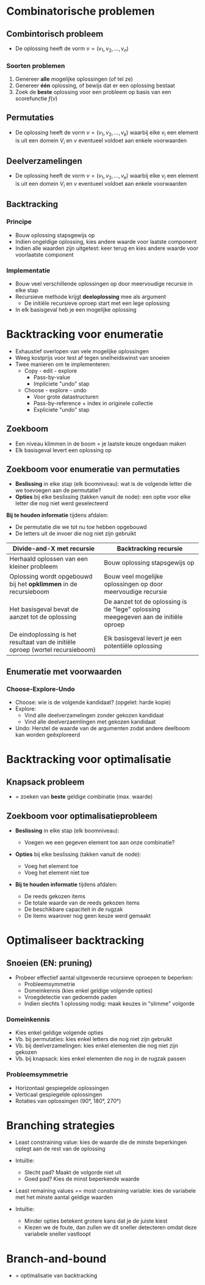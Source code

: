 # Combinatorische problemen

## Combintorisch probleem

* De oplossing heeft de vorm $v = (v_1, v_2, \ldots, v_n)$

### Soorten problemen

1. Genereer **alle** mogelijke oplossingen (of tel ze)
2. Genereer **één** oplossing, of bewijs dat er een oplossing bestaat
3. Zoek de **beste** oplossing voor een probleem op basis van een scorefunctie $f(v)$

## Permutaties

* De oplossing heeft de vorm $v = (v_1, v_2, \ldots, v_k)$ waarbij elke $v_i$ een element is uit een domein $V_i$ en $v$ eventueel voldoet aan enkele voorwaarden

## Deelverzamelingen

* De oplossing heeft de vorm $v = (v_1, v_2, \ldots, v_k)$ waarbij elke $v_i$ een element is uit een domein $V_i$ en $v$ eventueel voldoet aan enkele voorwaarden

## Backtracking

### Principe

* Bouw oplossing stapsgewijs op
* Indien ongeldige oplossing, kies andere waarde voor laatste component
* Indien alle waarden zijn uitgetest: keer terug en kies andere waarde voor voorlaatste component

### Implementatie

* Bouw veel verschillende oplossingen op door meervoudige recursie in elke stap
* Recursieve methode krijgt **deeloplossing** mee als argument
  * De initiële recursieve oproep start met een lege oplossing
* In elk basisgeval heb je een mogelijke oplossing

# Backtracking voor enumeratie

* Exhaustief overlopen van vele mogelijke oplossingen
* Weeg kostprijs voor test af tegen snelheidswinst van snoeien
* Twee manieren om te implementeren:
  * Copy - edit - explore
    * Pass-by-value
    * Impliciete "undo" stap
  * Choose - explore - undo
    * Voor grote datastructuren
    * Pass-by-reference + index in originele collectie
    * Expliciete "undo" stap

## Zoekboom

* Een niveau klimmen in de boom = je laatste keuze ongedaan maken
* Elk basisgeval levert een oplossing op

## Zoekboom voor enumeratie van permutaties

* **Beslissing** in elke stap (elk boomniveau): wat is de volgende letter die we toevoegen aan de permutatie?
* **Opties** bij elke beslissing (takken vanuit de node): een optie voor elke letter die nog niet werd geselecteerd

**Bij te houden informatie** tijdens afdalen:
* De permutatie die we tot nu toe hebben opgebouwd
* De letters uit de invoer die nog niet zijn gebruikt

| **Divide-and-X met recursie**                                                  | **Backtracking recursie**                                                           |
|--------------------------------------------------------------------------------|-------------------------------------------------------------------------------------|
| Herhaald oplossen van een kleiner probleem                                     | Bouw oplossing stapsgewijs op                                                       |
| Oplossing wordt opgebouwd bij het **opklimmen** in de recursieboom             | Bouw veel mogelijke oplossingen op door meervoudige recursie                        |
| Het basisgeval bevat de aanzet tot de oplossing                                | De aanzet tot de oplossing is de "lege" oplossing meegegeven aan de initiële oproep |
| De eindoplossing is het resultaat van de initiële oproep (wortel recursieboom) | Elk basisgeval levert je een potentiële oplossing                                   |

## Enumeratie met voorwaarden

### Choose-Explore-Undo

* Choose: wie is de volgende kandidaat? (opgelet: harde kopie)
* Explore:
  * Vind alle deelverzamelingen zonder gekozen kandidaat
  * Vind alle deelverzaemlingen met gekozen kandidaat
* Undo: Herstel de waarde van de argumenten zodat andere deelboom kan worden geëxploreerd

# Backtracking voor optimalisatie

## Knapsack probleem

* = zoeken van **beste** geldige combinatie (max. waarde)

## Zoekboom voor optimalisatieprobleem

* **Beslissing** in elke stap (elk boomniveau):
  * Voegen we een gegeven element toe aan onze combinatie?
* **Opties** bij elke beslissing (takken vanuit de node):
  * Voeg het element toe
  * Voeg het element niet toe

* **Bij te houden informatie** tijdens afdalen:
  * De reeds gekozen items
  * De totale waarde van de reeds gekozen items
  * De beschikbare capaciteit in de rugzak
  * De items waarover nog geen keuze werd gemaakt

# Optimaliseer backtracking

## Snoeien (EN: pruning)

* Probeer effectief aantal uitgevoerde recursieve oproepen te beperken:
  * Probleemsymmetrie
  * Domeinkennis (kies enkel geldige volgende opties)
  * Vroegdetectie van gedoemde paden
  * Indien slechts 1 oplossing nodig: maak keuzes in "slimme" volgorde

### Domeinkennis

* Kies enkel geldige volgende opties
* Vb. bij permutaties: kies enkel letters die nog niet zijn gebruikt
* Vb. bij deelverzamelingen: kies enkel elementen die nog niet zijn gekozen
* Vb. bij knapsack: kies enkel elementen die nog in de rugzak passen

### Probleemsymmetrie

* Horizontaal gespiegelde oplossingen
* Verticaal gespiegelde oplossingen
* Rotaties van oplossingen (90°, 180°, 270°)

# Branching strategies

* Least constraining value: kies de waarde die de minste beperkingen oplegt aan de rest van de oplossing
* Intuïtie:
  * Slecht pad? Maakt de volgorde niet uit
  * Goed pad? Kies de minst beperkende waarde

* Least remaining values == most constraining variable: kies de variabele met het minste aantal geldige waarden
* Intuïtie:
  * Minder opties betekent grotere kans dat je de juiste kiest
  * Kiezen we de foute, dan zullen we dit sneller detecteren omdat deze variabele sneller vastloopt

# Branch-and-bound

* = optimalisatie van backtracking